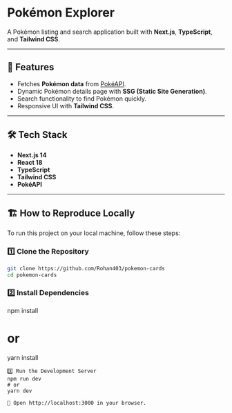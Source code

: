 # Pokémon Explorer

A Pokémon listing and search application built with **Next.js**, **TypeScript**, and **Tailwind CSS**.

---

## 🚀 Features
- Fetches **Pokémon data** from [PokéAPI](https://pokeapi.co/).
- Dynamic Pokémon details page with **SSG (Static Site Generation)**.
- Search functionality to find Pokémon quickly.
- Responsive UI with **Tailwind CSS**.

---

## 🛠️ **Tech Stack**
- **Next.js 14**
- **React 18**
- **TypeScript**
- **Tailwind CSS**
- **PokéAPI**

---

## 🏗️ **How to Reproduce Locally**
To run this project on your local machine, follow these steps:

### 1️⃣ **Clone the Repository**
```sh
git clone https://github.com/Rohan403/pokemon-cards
cd pokemon-cards
```
### 2️⃣ Install Dependencies
npm install
# or
yarn install

```
3️⃣ Run the Development Server
npm run dev
# or
yarn dev

🔗 Open http://localhost:3000 in your browser.